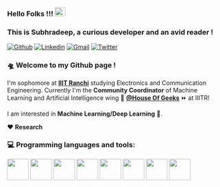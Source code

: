 ### Hello Folks !!! <img src="https://raw.githubusercontent.com/MartinHeinz/MartinHeinz/master/wave.gif" width="25" height="21" />
### This is Subhradeep, a curious developer and an avid reader !

[![Github](https://img.shields.io/badge/GitHub-100000?style=for-the-badge&logo=github&logoColor=white)](https://github.com/subhradeep25-gan)
[![Linkedin](https://img.shields.io/badge/LinkedIn-0077B5?style=for-the-badge&logo=linkedin&logoColor=white)](https://www.linkedin.com/in/subhradeep-raut-3b7974218/)
[![Gmail](https://img.shields.io/badge/Gmail-D14836?style=for-the-badge&logo=gmail&logoColor=white)](mailto:subhradeep.21ug2060@iiitranchi.ac.in)
[![Twitter](https://img.shields.io/badge/Twitter-1DA1F2?style=for-the-badge&logo=twitter&logoColor=white)](https://twitter.com/RautSubhradeep)


### 🛸 Welcome to my Github page !    
I'm sophomore at [**IIIT Ranchi**](https://github.com/iiitranchi) studying Electronics and Communication Engineering. Currently I'm the **Community Coordinator** of Machine Learning and Artificial Intelligence wing 🤠 [**@House Of Geeks**](https://github.com/houseofgeeks) ⏩ at IIITR!

I am interested in **Machine Learning/Deep Learning** 🤖. 

❤️ **Research**

### :computer: Programming languages and tools: 
<p>
<img src="https://cdn.jsdelivr.net/gh/devicons/devicon/icons/python/python-original.svg" height= 50 rem />          
<img src="https://cdn.jsdelivr.net/gh/devicons/devicon/icons/c/c-original.svg" height= 50 rem/>   
<img src="https://cdn.jsdelivr.net/gh/devicons/devicon/icons/cplusplus/cplusplus-original.svg" height=50 rem/>           
<img src="https://cdn.jsdelivr.net/gh/devicons/devicon/icons/jupyter/jupyter-original-wordmark.svg" height= 50 rem/>
<img src="https://cdn.jsdelivr.net/gh/devicons/devicon/icons/numpy/numpy-original.svg" height= 50 rem/>                                
<img src="https://cdn.jsdelivr.net/gh/devicons/devicon/icons/pandas/pandas-original.svg" height= 50 rem/>          
<img src="https://upload.wikimedia.org/wikipedia/commons/thumb/8/84/Matplotlib_icon.svg/1024px-Matplotlib_icon.svg.png" height= 50 rem/>
<img src="https://cdn.jsdelivr.net/gh/devicons/devicon/icons/tensorflow/tensorflow-original.svg" height= 50 rem/>     
</p>
